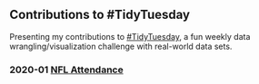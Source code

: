 ## Contributions to #TidyTuesday

Presenting my contributions to [#TidyTuesday](https://github.com/rfordatascience/tidytuesday), a fun weekly data wrangling/visualization challenge with real-world data sets.

### 2020-01 [NFL Attendance](https://www.casino.org/record-and-attendance/)

